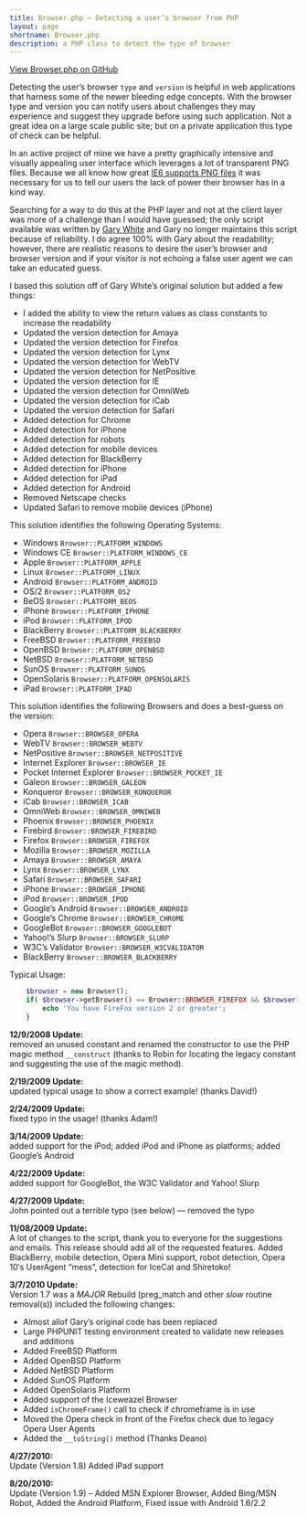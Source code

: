 ```yaml
---
title: Browser.php – Detecting a user’s browser from PHP
layout: page
shortname: Browser.php
description: a PHP class to detect the type of browser
---
```


[View Browser.php on GitHub](https://github.com/cbschuld/Browser.php)

Detecting the user’s browser `type` and `version` is helpful in web applications that harness some of the newer bleeding edge concepts. With the browser type and version you can notify users about challenges they may experience and suggest they upgrade before using such application. Not a great idea on a large scale public site; but on a private application this type of check can be helpful.

In an active project of mine we have a pretty graphically intensive and visually appealing user interface which leverages a lot of transparent PNG files. Because we all know how great [IE6 supports PNG files](http://support.microsoft.com/kb/294714) it was necessary for us to tell our users the lack of power their browser has in a kind way.

Searching for a way to do this at the PHP layer and not at the client layer was more of a challenge than I would have guessed; the only script available was written by [Gary White](http://apptools.com/phptools/browser/) and Gary no longer maintains this script because of reliability. I do agree 100% with Gary about the readability; however, there are realistic reasons to desire the user’s browser and browser version and if your visitor is not echoing a false user agent we can take an educated guess.

I based this solution off of Gary White’s original solution but added a few things&#58;

*   I added the ability to view the return values as class constants to increase the readability
*   Updated the version detection for Amaya
*   Updated the version detection for Firefox
*   Updated the version detection for Lynx
*   Updated the version detection for WebTV
*   Updated the version detection for NetPositive
*   Updated the version detection for IE
*   Updated the version detection for OmniWeb
*   Updated the version detection for iCab
*   Updated the version detection for Safari
*   Added detection for Chrome
*   Added detection for iPhone
*   Added detection for robots
*   Added detection for mobile devices
*   Added detection for BlackBerry
*   Added detection for iPhone
*   Added detection for iPad
*   Added detection for Android
*   Removed Netscape checks
*   Updated Safari to remove mobile devices (iPhone)


This solution identifies the following Operating Systems&#58;

*   Windows `Browser::PLATFORM_WINDOWS`
*   Windows CE `Browser::PLATFORM_WINDOWS_CE`
*   Apple `Browser::PLATFORM_APPLE`
*   Linux `Browser::PLATFORM_LINUX`
*   Android `Browser::PLATFORM_ANDROID`
*   OS/2 `Browser::PLATFORM_OS2`
*   BeOS `Browser::PLATFORM_BEOS`
*   iPhone `Browser::PLATFORM_IPHONE`
*   iPod `Browser::PLATFORM_IPOD`
*   BlackBerry `Browser::PLATFORM_BLACKBERRY`
*   FreeBSD `Browser::PLATFORM_FREEBSD`
*   OpenBSD `Browser::PLATFORM_OPENBSD`
*   NetBSD `Browser::PLATFORM_NETBSD`
*   SunOS `Browser::PLATFORM_SUNOS`
*   OpenSolaris `Browser::PLATFORM_OPENSOLARIS`
*   iPad `Browser::PLATFORM_IPAD`

This solution identifies the following Browsers and does a best-guess on the version&#58;

*   Opera `Browser::BROWSER_OPERA`
*   WebTV `Browser::BROWSER_WEBTV`
*   NetPositive `Browser::BROWSER_NETPOSITIVE`
*   Internet Explorer `Browser::BROWSER_IE`
*   Pocket Internet Explorer `Browser::BROWSER_POCKET_IE`
*   Galeon `Browser::BROWSER_GALEON`
*   Konqueror `Browser::BROWSER_KONQUEROR`
*   iCab `Browser::BROWSER_ICAB`
*   OmniWeb `Browser::BROWSER_OMNIWEB`
*   Phoenix `Browser::BROWSER_PHOENIX`
*   Firebird `Browser::BROWSER_FIREBIRD`
*   Firefox `Browser::BROWSER_FIREFOX`
*   Mozilla `Browser::BROWSER_MOZILLA`
*   Amaya `Browser::BROWSER_AMAYA`
*   Lynx `Browser::BROWSER_LYNX`
*   Safari `Browser::BROWSER_SAFARI`
*   iPhone `Browser::BROWSER_IPHONE`
*   iPod `Browser::BROWSER_IPOD`
*   Google’s Android `Browser::BROWSER_ANDROID`
*   Google’s Chrome `Browser::BROWSER_CHROME`
*   GoogleBot `Browser::BROWSER_GOOGLEBOT`
*   Yahoo!’s Slurp `Browser::BROWSER_SLURP`
*   W3C’s Validator `Browser::BROWSER_W3CVALIDATOR`
*   BlackBerry `Browser::BROWSER_BLACKBERRY`

Typical Usage&#58;

```php
    $browser = new Browser();
    if( $browser->getBrowser() == Browser::BROWSER_FIREFOX && $browser->getVersion() >= 2 ) {
        echo 'You have FireFox version 2 or greater';
    }
```

**12/9/2008 Update:**
<br />
removed an unused constant and renamed the constructor to use the PHP magic method `__construct` (thanks to Robin for locating the legacy constant and suggesting the use of the magic method).

**2/19/2009 Update:**
<br />
updated typical usage to show a correct example! (thanks David!)

**2/24/2009 Update:**
<br />
fixed typo in the usage! (thanks Adam!)

**3/14/2009 Update:**
 <br />
added support for the iPod; added iPod and iPhone as platforms; added Google’s Android

**4/22/2009 Update:**
<br />
added support for GoogleBot, the W3C Validator and Yahoo! Slurp

**4/27/2009 Update:**
<br />
John pointed out a terrible typo (see below) — removed the typo

**11/08/2009 Update:**
<br />
A lot of changes to the script, thank you to everyone for the suggestions and emails. This release should add all of the requested features. Added BlackBerry, mobile detection, Opera Mini support, robot detection, Opera 10′s UserAgent “mess”, detection for IceCat and Shiretoko!

**3/7/2010 Update:**
<br />
Version 1.7 was a *MAJOR* Rebuild (preg_match and other *slow* routine removal(s)) included the following changes&#58;

*   Almost allof Gary’s original code has been replaced
*   Large PHPUNIT testing environment created to validate new releases and additions
*   Added FreeBSD Platform
*   Added OpenBSD Platform
*   Added NetBSD Platform
*   Added SunOS Platform
*   Added OpenSolaris Platform
*   Added support of the Iceweazel Browser
*   Added `isChromeFrame()` call to check if chromeframe is in use
*   Moved the Opera check in front of the Firefox check due to legacy Opera User Agents
*   Added the `__toString()` method (Thanks Deano)

**4/27/2010:**
<br />
Update (Version 1.8)
Added iPad support

**8/20/2010:**
<br />
Update (Version 1.9) – Added MSN Explorer Browser, Added Bing/MSN Robot, Added the Android Platform, Fixed issue with Android 1.6/2.2